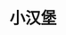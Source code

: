 ---
layout: home

title: 小汉堡
titleTemplate: 学习日志

hero:
  name: 汉堡学习日志
  text: 纪录汉堡成为合格前端工程师的每一步
  tagline: 主要以学习的成果、结论为主，当然，偶尔也会有一些有趣的研究
  actions:
    - theme: brand
      text: 进入日志
      link: /guide/js/data-type
    - theme: alt
      text: 进入GitHub
      link: https://github.com/liaoyihang

features:
  - icon: ⚡️
    title: Vue模板语法
    details: 模板语法的原理，模板转换成render函数的过程
    link: /guide/vue/template

  - icon: 🖖
    title: 暂时没有
    details: 暂时没有
    link: 

  - icon: 🛠️
    title: 暂时没有
    details: 暂时没有
    link: 

---
